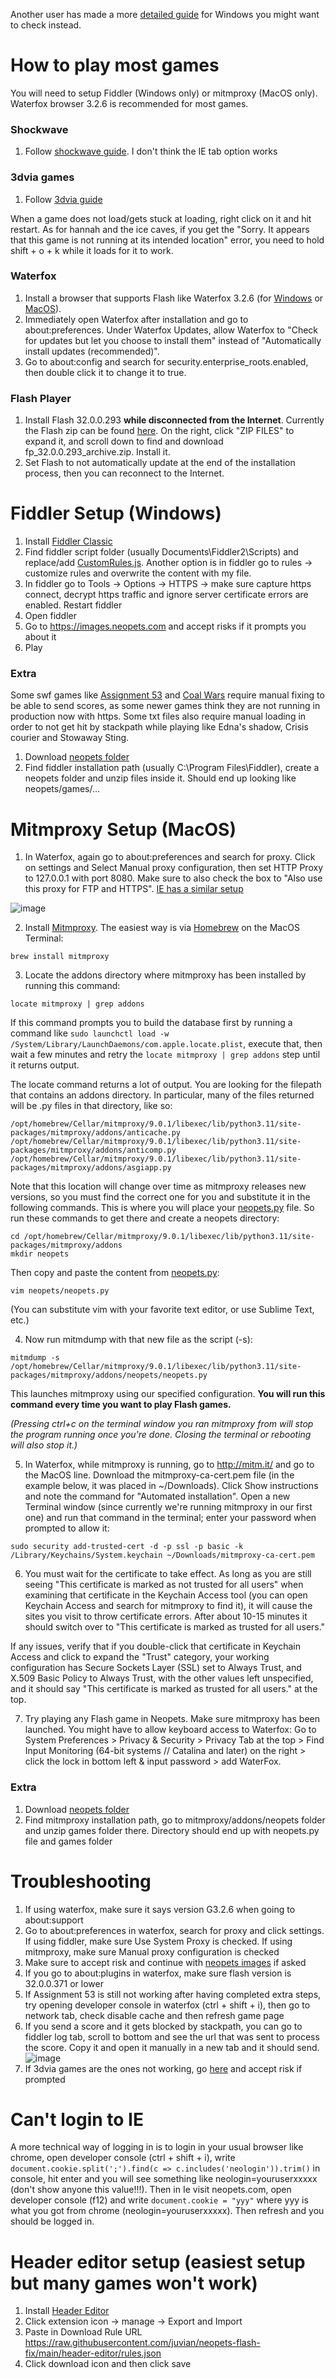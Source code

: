Another user has made a more [detailed guide](https://github.com/themrrobert/neopets-flash-fix-windows-10) for Windows you might want to check instead.

# How to play most games

You will need to setup Fiddler (Windows only) or mitmproxy (MacOS only). Waterfox browser 3.2.6 is recommended for most games.

### Shockwave
1. Follow [shockwave guide](https://www.youtube.com/watch?v=LdkiSc5TNL0). I don't think the IE tab option works

### 3dvia games

1. Follow [3dvia guide](https://www.youtube.com/watch?v=NH8WfY7MvU4)

When a game does not load/gets stuck at loading, right click on it and hit restart. As for hannah and the ice caves, if you get the "Sorry. It appears that this game is not running at its intended location" error, you need to hold shift + o + k while it loads for it to work. 

### Waterfox

1. Install a browser that supports Flash like Waterfox 3.2.6 (for [Windows](https://cdn.waterfox.net/releases/win64/installer/Waterfox%20G3.2.6%20Setup.exe) or [MacOS](https://cdn.waterfox.net/releases/osx64/installer/Waterfox%20G3.2.6%20Setup.dmg)).
2. Immediately open Waterfox after installation and go to about:preferences. Under Waterfox Updates, allow Waterfox to "Check for updates but let you choose to install them" instead of "Automatically install updates (recommended)".
3. Go to about:config and search for security.enterprise_roots.enabled, then double click it to change it to true.

### Flash Player

1. Install Flash 32.0.0.293 **while disconnected from the Internet**. Currently the Flash zip can be found [here](https://archive.org/details/flashplayerarchive). On the right, click "ZIP FILES" to expand it, and scroll down to find and download fp_32.0.0.293_archive.zip. Install it.
2. Set Flash to not automatically update at the end of the installation process, then you can reconnect to the Internet.

# Fiddler Setup (Windows)

1. Install [Fiddler Classic](https://www.telerik.com/download/fiddler)
2. Find fiddler script folder (usually Documents\Fiddler2\Scripts) and replace/add [CustomRules.js](/fiddler/CustomRules.js). Another option is in fiddler go to rules -> customize rules and overwrite the content with my file. 
3. In fiddler go to Tools -> Options -> HTTPS -> make sure capture https connect, decrypt https traffic and ignore server certificate errors are enabled. Restart fiddler 
4. Open fiddler
5. Go to https://images.neopets.com and accept risks if it prompts you about it
5. Play

### Extra

Some swf games like [Assignment 53](https://www.neopets.com/games/game.phtml/?game_id=1347&size=regular&quality=high&play=true) and [Coal Wars](https://www.neopets.com/games/game.phtml?game_id=1370&size=regular&quality=high&play=true) require manual fixing to be able to send scores, as some newer games think they are not running in production now with https. Some txt files also require manual loading in order to not get hit by stackpath while playing like Edna's shadow, Crisis courier and Stowaway Sting.

1. Download [neopets folder](https://download-directory.github.io/?url=https://github.com/juvian/neopets-flash-fix/tree/main/neopets)
2. Find fiddler installation path (usually C:\Program Files\Fiddler), create a neopets folder and unzip files inside it. Should end up looking like neopets/games/...

# Mitmproxy Setup (MacOS)
1. In Waterfox, again go to about:preferences and search for proxy. Click on settings and Select Manual proxy configuration, then set HTTP Proxy to 127.0.0.1 with port 8080. Make sure to also check the box to "Also use this proxy for FTP and HTTPS". [IE has a similar setup](https://docs.microsoft.com/en-us/troubleshoot/developer/browsers/connectivity-navigation/use-proxy-servers-with-ie)

![image](https://user-images.githubusercontent.com/5660396/185045695-d6c32114-e096-4533-8e16-1e0eaaadfa66.png)

2. Install [Mitmproxy](https://mitmproxy.org/). The easiest way is via [Homebrew](https://brew.sh/) on the MacOS Terminal:
```
brew install mitmproxy
```
3. Locate the addons directory where mitmproxy has been installed by running this command:
```
locate mitmproxy | grep addons
```
If this command prompts you to build the database first by running a command like `sudo launchctl load -w /System/Library/LaunchDaemons/com.apple.locate.plist`, execute that, then wait a few minutes and retry the `locate mitmproxy | grep addons` step until it returns output.

The locate command returns a lot of output. You are looking for the filepath that contains an addons directory. In particular, many of the files returned will be .py files in that directory, like so:
```
/opt/homebrew/Cellar/mitmproxy/9.0.1/libexec/lib/python3.11/site-packages/mitmproxy/addons/anticache.py
/opt/homebrew/Cellar/mitmproxy/9.0.1/libexec/lib/python3.11/site-packages/mitmproxy/addons/anticomp.py
/opt/homebrew/Cellar/mitmproxy/9.0.1/libexec/lib/python3.11/site-packages/mitmproxy/addons/asgiapp.py
```
Note that this location will change over time as mitmproxy releases new versions, so you must find the correct one for you and substitute it in the following commands. This is where you will place your [neopets.py](/mitmproxy/neopets.py) file. So run these commands to get there and create a neopets directory:
```
cd /opt/homebrew/Cellar/mitmproxy/9.0.1/libexec/lib/python3.11/site-packages/mitmproxy/addons
mkdir neopets
```
Then copy and paste the content from [neopets.py](/mitmproxy/neopets.py):
```
vim neopets/neopets.py
```
(You can substitute vim with your favorite text editor, or use Sublime Text, etc.)

4. Now run mitmdump with that new file as the script (-s):
```
mitmdump -s /opt/homebrew/Cellar/mitmproxy/9.0.1/libexec/lib/python3.11/site-packages/mitmproxy/addons/neopets/neopets.py
```
This launches mitmproxy using our specified configuration. **You will run this command every time you want to play Flash games.**

*(Pressing ctrl+c on the terminal window you ran mitmproxy from will stop the program running once you're done. Closing the terminal or rebooting will also stop it.)*

5. In Waterfox, while mitmproxy is running, go to http://mitm.it/ and go to the MacOS line. Download the mitmproxy-ca-cert.pem file (in the example below, it was placed in ~/Downloads). Click Show instructions and note the command for "Automated installation". Open a new Terminal window (since currently we're running mitmproxy in our first one) and run that command in the terminal; enter your password when prompted to allow it:
```
sudo security add-trusted-cert -d -p ssl -p basic -k /Library/Keychains/System.keychain ~/Downloads/mitmproxy-ca-cert.pem
```

6. You must wait for the certificate to take effect. As long as you are still seeing "This certificate is marked as not trusted for all users" when examining that certificate in the Keychain Access tool (you can open Keychain Access and search for mitmproxy to find it), it will cause the sites you visit to throw certificate errors. After about 10-15 minutes it should switch over to "This certificate is marked as trusted for all users." 

If any issues, verify that if you double-click that certificate in Keychain Access and click to expand the "Trust" category, your working configuration has Secure Sockets Layer (SSL) set to Always Trust, and X.509 Basic Policy to Always Trust, with the other values left unspecified, and it should say "This certificate is marked as trusted for all users." at the top.

7. Try playing any Flash game in Neopets. Make sure mitmproxy has been launched. You might have to allow keyboard access to Waterfox: Go to System Preferences > Privacy & Security > Privacy Tab at the top > Find Input Monitoring (64-bit systems // Catalina and later) on the right > click the lock in bottom left & input password > add WaterFox.

### Extra

1. Download [neopets folder](https://download-directory.github.io/?url=https://github.com/juvian/neopets-flash-fix/tree/main/neopets)
2. Find mitmproxy installation path, go to mitmproxy/addons/neopets folder and unzip games folder there. Directory should end up with neopets.py file and games folder

# Troubleshooting 
1. If using waterfox, make sure it says version G3.2.6 when going to about:support
2. Go to about:preferences in waterfox, search for proxy and click settings. If using fiddler, make sure Use System Proxy is checked. If using mitmproxy, make sure Manual proxy configuration is checked
3. Make sure to accept risk and continue with [neopets images](https://images.neopets.com/) if asked
4. If you go to about:plugins in waterfox, make sure flash version is 32.0.0.371 or lower
5. If Assignment 53 is still not working after having completed extra steps, try opening developer console in waterfox (ctrl + shift + i), then go to network tab, check disable cache and then refresh game page
6. If you send a score and it gets blocked by stackpath, you can go to fiddler log tab, scroll to bottom and see the url that was sent to process the score. Copy it and open it manually in a new tab and it should send. 
![image](https://user-images.githubusercontent.com/5660396/210623327-1adcdbbc-e998-49b4-b5b3-a026feef87d2.png)
7. If 3dvia games are the ones not working, go [here](https://3dlifeplayer.dl.3dvia.com/player/install/3DLifePlayer.js) and accept risk if prompted

# Can't login to IE
A more technical way of logging in is to login in your usual browser like chrome, open developer console (ctrl + shift + i), write `document.cookie.split(';').find(c => c.includes('neologin')).trim()` in console, hit enter and you will see something like neologin=youruserxxxxx (don't show anyone this value!!!).
Then in Ie visit neopets.com, open developer console (f12) and write `document.cookie = "yyy"` where yyy is what you got from chrome (neologin=youruserxxxxx). Then refresh and you should be logged in.

# Header editor setup (easiest setup but many games won't work)

1. Install [Header Editor](https://addons.mozilla.org/en-US/firefox/addon/header-editor/?utm_source=addons.mozilla.org&utm_medium=referral&utm_content=search)
2. Click extension icon -> manage -> Export and Import
3. Paste in Download Rule URL https://raw.githubusercontent.com/juvian/neopets-flash-fix/main/header-editor/rules.json
4. Click download icon and then click save
